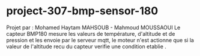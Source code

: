 # project-307-bmp-sensor-180

Projet par : Mohamed Haytam MAHSOUB - Mahmoud MOUSSAOUI
Le capteur BMP180 mesure les valeurs de température, d'altitude et de pression et les envoie par le serveur mqtt, le moteur n'est actionne que si la valeur de l'altitude recu du capteur verifie une condition etablie .
